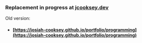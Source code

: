 ### Replacement in progress at [jcooksey.dev](https://jcooksey.dev)
Old version:
- #### [https://josiah-cooksey.github.io/portfolio/programming](https://josiah-cooksey.github.io/portfolio/programming)
